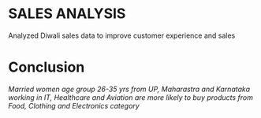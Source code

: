 # SALES ANALYSIS
Analyzed Diwali sales data to improve customer experience and sales

# Conclusion

*Married women age group 26-35 yrs from UP,  Maharastra and Karnataka working in IT, Healthcare and Aviation are more likely to buy products from Food, Clothing and Electronics category*

